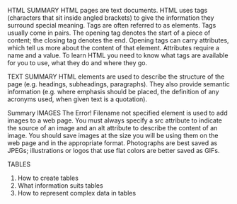 HTML SUMMARY 
HTML pages are text documents. HTML uses tags (characters that sit inside angled brackets) to give the information they surround special meaning. Tags are often referred to as elements. Tags usually come in pairs. The opening tag denotes the start of a piece of content; the closing tag denotes the end. Opening tags can carry attributes, which tell us more about the content of that element. Attributes require a name and a value. To learn HTML you need to know what tags are available for you to use, what they do and where they go.

TEXT SUMMARY
HTML elements are used to describe the structure of the page (e.g. headings, subheadings, paragraphs).  They also provide semantic information (e.g. where emphasis should be placed, the definition of any acronyms used, when given text is a quotation).

Summary IMAGES 
The Error! Filename not specified  element is used to add images to a web page. You must always specify a src attribute to indicate the source of an image and an alt attribute to describe the content of an image. You should save images at the size you will be using them on the web page and in the appropriate format. Photographs are best saved as JPEGs; illustrations or logos that use flat colors are better saved as GIFs.

TABLES 
1.	How to create tables
2.	What information suits tables
3.	How to represent complex data in tables

